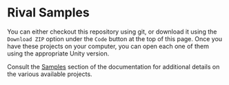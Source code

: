 # Rival Samples

You can either checkout this repository using git, or download it using the `Download ZIP` option under the `Code` button at the top of this page. Once you have these projects on your computer, you can open each one of them using the appropriate Unity version.

Consult the [Samples](https://github.com/Unity-Technologies/rival-documentation/samples.md) section of the documentation for additional details on the various available projects.
